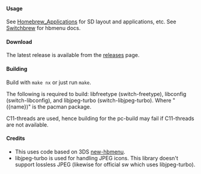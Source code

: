 #### Usage
See [Homebrew_Applications](http://switchbrew.org/index.php?title=Homebrew_Applications) for SD layout and applications, etc. See [Switchbrew](http://switchbrew.org/index.php?title=Homebrew_Menu) for hbmenu docs.

#### Download
The latest release is available from the [releases](https://github.com/switchbrew/nx-hbmenu/releases/latest) page.

#### Building
Build with ```make nx``` or just run ```make```.

The following is required to build: libfreetype (switch-freetype), libconfig (switch-libconfig), and libjpeg-turbo (switch-libjpeg-turbo). Where "({name})" is the pacman package.

C11-threads are used, hence building for the pc-build may fail if C11-threads are not available.

#### Credits

* This uses code based on 3DS [new-hbmenu](https://github.com/fincs/new-hbmenu).
* libjpeg-turbo is used for handling JPEG icons. This library doesn't support lossless JPEG (likewise for official sw which uses libjpeg-turbo).

